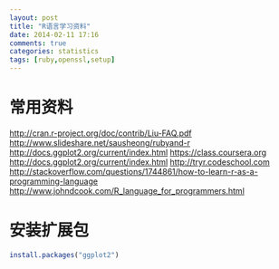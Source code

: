 ```yaml
---
layout: post
title: "R语言学习资料"
date: 2014-02-11 17:16
comments: true
categories: statistics
tags: [ruby,openssl,setup]
---
```


常用资料
=============
http://cran.r-project.org/doc/contrib/Liu-FAQ.pdf
http://www.slideshare.net/sausheong/rubyand-r
http://docs.ggplot2.org/current/index.html
https://class.coursera.org
http://docs.ggplot2.org/current/index.html
http://tryr.codeschool.com
http://stackoverflow.com/questions/1744861/how-to-learn-r-as-a-programming-language
http://www.johndcook.com/R_language_for_programmers.html



安装扩展包
===============

```r
install.packages("ggplot2")
```